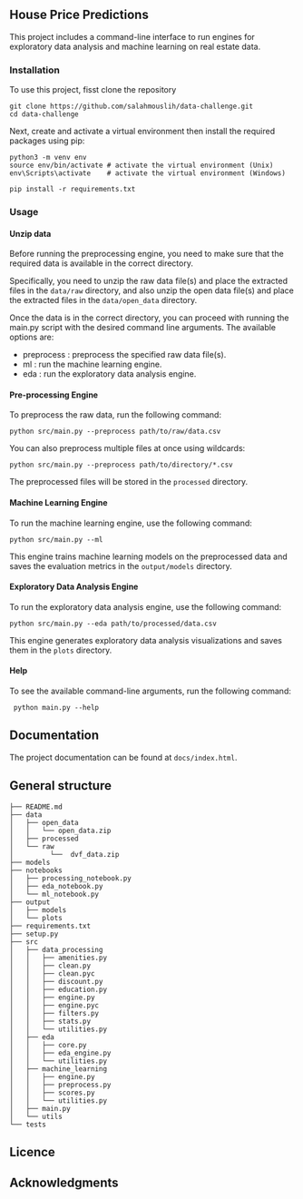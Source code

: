 ## House Price Predictions

This project includes a command-line interface to run engines for exploratory data analysis and machine learning on real estate data.

### Installation

To use this project, fisst clone the repository

```
git clone https://github.com/salahmouslih/data-challenge.git
cd data-challenge

```

Next, create and activate a virtual environment then install the required packages using pip:

```
python3 -m venv env 
source env/bin/activate # activate the virtual environment (Unix)
env\Scripts\activate    # activate the virtual environment (Windows)
```

```
pip install -r requirements.txt
```

### Usage

#### Unzip data

Before running the preprocessing engine, you need to make sure that the required data is available in the correct directory. 

Specifically, you need to unzip the raw data file(s) and place the extracted files in the `data/raw` directory, and also unzip the open data file(s) and place the extracted files in the `data/open_data` directory. 

Once the data is in the correct directory, you can proceed with running the main.py script with the desired command line arguments. The available options are:

- preprocess : preprocess the specified raw data file(s).
- ml : run the machine learning engine.
- eda : run the exploratory data analysis engine.

#### Pre-processing Engine
To preprocess the raw data, run the following command:

``` python src/main.py --preprocess path/to/raw/data.csv ```

You can also preprocess multiple files at once using wildcards:

``` python src/main.py --preprocess path/to/directory/*.csv ```

The preprocessed files will be stored in the `processed` directory.

#### Machine Learning Engine
To run the machine learning engine, use the following command:

``` python src/main.py --ml ```

This engine trains machine learning models on the preprocessed data and saves the evaluation metrics in the `output/models` directory.

#### Exploratory Data Analysis Engine

To run the exploratory data analysis engine, use the following command:

```python src/main.py --eda path/to/processed/data.csv```

This engine generates exploratory data analysis visualizations and saves them in the `plots` directory.

#### Help

To see the available command-line arguments, run the following command:

``` python main.py --help``` 

## Documentation
The project documentation can be found at `docs/index.html`.

## General structure

```
├── README.md
├── data
│   ├── open_data
│   │   └── open_data.zip
│   ├── processed  
│   └── raw
│         └──  dvf_data.zip
├── models
├── notebooks
│   ├── processing_notebook.py
│   ├── eda_notebook.py
│   └── ml_notebook.py
├── output
│   ├── models
│   └── plots
├── requirements.txt
├── setup.py
├── src
│   ├── data_processing
│   │   ├── amenities.py
│   │   ├── clean.py
│   │   ├── clean.pyc
│   │   ├── discount.py
│   │   ├── education.py
│   │   ├── engine.py
│   │   ├── engine.pyc
│   │   ├── filters.py
│   │   ├── stats.py
│   │   └── utilities.py
│   ├── eda
│   │   ├── core.py
│   │   ├── eda_engine.py
│   │   └── utilities.py
│   ├── machine_learning
│   │   ├── engine.py
│   │   ├── preprocess.py
│   │   ├── scores.py
│   │   └── utilities.py
│   ├── main.py
│   └── utils
└── tests
```


## Licence
## Acknowledgments 
